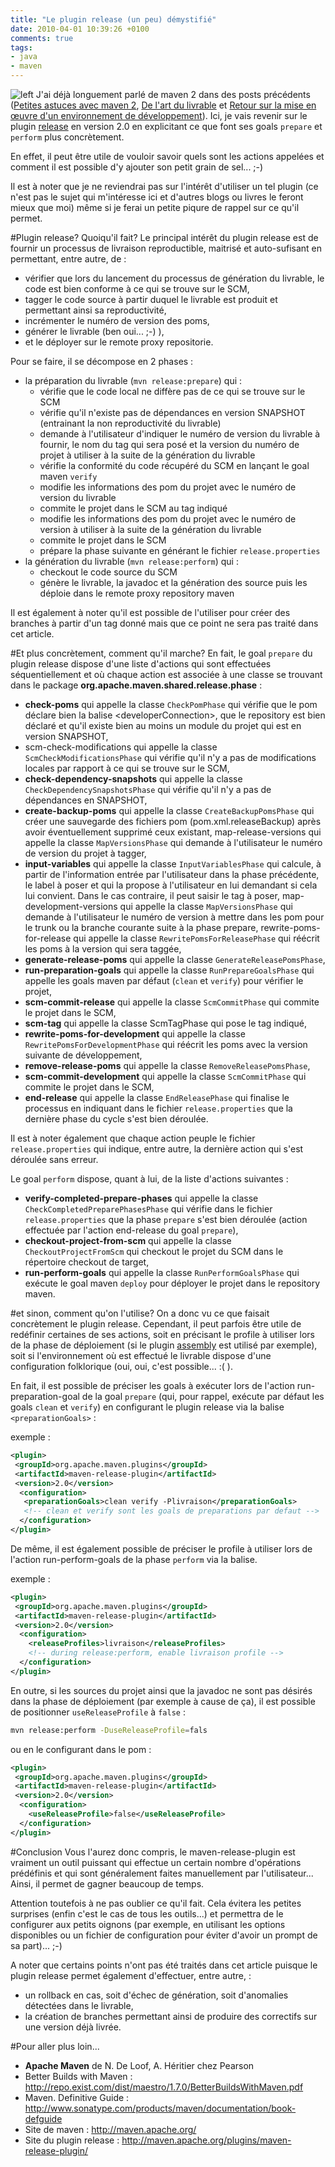 ```yaml
---
title: "Le plugin release (un peu) démystifié"
date: 2010-04-01 10:39:26 +0100
comments: true
tags: 
- java
- maven
---
```

![left](http://maven.apache.org/images/maven-logo-2.gif)
J'ai déjà longuement parlé de maven 2 dans des posts précédents ([Petites astuces avec maven 2](/2010/03/petites-astuces-avec-maven-2.html), [De l'art du livrable](/2010/02/de-l-du-livrable.html) et  [Retour sur la mise en œuvre d'un environnement de développement](/2010/01/retour-sur-la-mise-en-uvre-d_04.html)). Ici, je vais revenir sur le plugin [release](http://maven.apache.org/plugins/maven-release-plugin/) en version 2.0 en explicitant ce que font ses goals `prepare` et `perform` plus concrètement. 

En effet, il peut être utile de vouloir savoir quels sont les actions appelées et comment il est possible d'y ajouter son petit grain de sel... ;-)

Il est à noter que je ne reviendrai pas sur l'intérêt d'utiliser un tel plugin (ce n'est pas le sujet qui m'intéresse ici et d'autres blogs ou livres le feront mieux que moi) même si je ferai un petite piqure de rappel sur ce qu'il permet.

<!-- more -->

#Plugin release? Quoiqu'il fait?
Le principal intérêt du plugin release est de fournir un processus de livraison reproductible, maitrisé et auto-sufisant en permettant, entre autre, de :

* vérifier que lors du lancement du processus de génération du livrable, le code est bien conforme à ce qui se trouve sur le SCM,
* tagger le code source à partir duquel le livrable est produit et permettant ainsi sa reproductivité,
* incrémenter le numéro de version des poms,
* générer le livrable (ben oui... ;-) ), 
* et le déployer sur le remote proxy repositorie.

Pour se faire, il se décompose en 2 phases :

* la préparation du livrable (`mvn release:prepare`) qui :
	* vérifie que le code local ne diffère pas de ce qui se trouve sur le SCM
	* vérifie qu'il n'existe pas de dépendances en version SNAPSHOT (entrainant la non reproductivité du livrable)
	* demande à l'utilisateur d'indiquer le numéro de version du livrable à fournir, le nom du tag qui sera posé et la version du numéro de projet à utiliser à la suite de la génération du livrable
	* vérifie la conformité du code récupéré du SCM en lançant le goal maven `verify`
	* modifie les informations des pom du projet avec le numéro de version du livrable
	* commite le projet dans le SCM au tag indiqué
	* modifie les informations des pom du projet avec le numéro de version à utiliser à la suite de la génération du livrable
	* commite le projet dans le SCM
	* prépare la phase suivante en générant le fichier `release.properties`
* la génération du livrable (`mvn release:perform`) qui :
	* checkout le code source du SCM
	* génère le livrable, la javadoc et la génération des source puis les déploie dans le remote proxy repository maven

Il est également à noter qu'il est possible de l'utiliser pour créer des branches à partir d'un tag donné mais que ce point ne sera pas traité dans cet article.

#Et plus concrètement, comment qu'il marche?
En fait, le goal `prepare` du plugin release dispose d'une liste d'actions qui sont effectuées séquentiellement et où chaque action est associée à une classe se trouvant dans le package __org.apache.maven.shared.release.phase__ :

* __check-poms__ qui appelle la classe `CheckPomPhase` qui vérifie que le pom déclare bien la balise &lt;developerConnection&gt;, que le repository est bien déclaré et qu'il existe bien au moins un module du projet qui est en version SNAPSHOT, 
* scm-check-modifications qui appelle la classe `ScmCheckModificationsPhase` qui vérifie qu'il n'y a pas de modifications locales par rapport à ce qui se trouve sur le SCM,
* __check-dependency-snapshots__ qui appelle la classe `CheckDependencySnapshotsPhase` qui vérifie qu'il n'y a pas de dépendances en SNAPSHOT,
* __create-backup-poms__ qui appelle la classe `CreateBackupPomsPhase` qui créer une sauvegarde des fichiers pom (pom.xml.releaseBackup) après avoir éventuellement supprimé ceux existant,
map-release-versions qui appelle la classe `MapVersionsPhase` qui demande à l'utilisateur le numéro de version du projet à tagger,
* __input-variables__ qui appelle la classe `InputVariablesPhase` qui calcule, à partir de l'information entrée par l'utilisateur dans la phase précédente, le label à poser et qui la propose à l'utilisateur en lui demandant si cela lui convient. Dans le cas contraire, il peut saisir le tag à poser,
map-development-versions qui appelle la classe `MapVersionsPhase` qui demande à l'utilisateur le numéro de version à mettre dans les pom pour le trunk ou la branche courante suite à la phase prepare,
rewrite-poms-for-release qui appelle la classe `RewritePomsForReleasePhase` qui réécrit les poms à la version qui sera taggée,
* __generate-release-poms__ qui appelle la classe `GenerateReleasePomsPhase`,
* __run-preparation-goals__ qui appelle la classe `RunPrepareGoalsPhase` qui appelle les goals maven par défaut (`clean` et `verify`) pour vérifier le projet,
* __scm-commit-release__ qui appelle la classe `ScmCommitPhase` qui commite le projet dans le SCM,
* __scm-tag__ qui appelle la classe ScmTagPhase qui pose le tag indiqué,
* __rewrite-poms-for-development__ qui appelle la classe `RewritePomsForDevelopmentPhase` qui réécrit les poms avec la version suivante de développement,
* __remove-release-poms__ qui appelle la classe `RemoveReleasePomsPhase`,
* __scm-commit-development__ qui appelle la classe `ScmCommitPhase` qui commite le projet dans le SCM,
* __end-release__ qui appelle la classe `EndReleasePhase` qui finalise le processus en indiquant dans le fichier `release.properties` que la dernière phase du cycle s'est bien déroulée.

Il est à noter également que chaque action peuple le fichier `release.properties` qui indique, entre autre, la dernière action qui s'est déroulée sans erreur. 

Le goal `perform` dispose, quant à lui, de la liste d'actions suivantes : 

* __verify-completed-prepare-phases__ qui appelle la classe `CheckCompletedPreparePhasesPhase` qui vérifie dans le fichier `release.properties` que la phase `prepare` s'est bien déroulée (action effectuée par l'action end-release du goal `prepare`),
* __checkout-project-from-scm__ qui appelle la classe `CheckoutProjectFromScm` qui checkout le projet du SCM dans le répertoire checkout de target,
* __run-perform-goals__ qui appelle la classe `RunPerformGoalsPhase` qui exécute le goal maven `deploy` pour déployer le projet dans le repository maven.

#et sinon, comment qu'on l'utilise?
On a donc vu ce que faisait concrètement le plugin release. Cependant, il peut parfois être utile de redéfinir certaines de ses actions, soit en précisant le profile à utiliser lors de la phase de déploiement (si le plugin [assembly](http://maven.apache.org/plugins/maven-assembly-plugin/) est utilisé par exemple), soit si l'environnement où est effectué le livrable dispose d'une configuration folklorique (oui, oui, c'est possible... :( ).

En fait, il est possible de préciser les goals à exécuter lors de l'action run-preparation-goal de la goal `prepare` (qui, pour rappel, exécute par défaut les goals `clean` et `verify`) en configurant le plugin release via la balise `<preparationGoals>` :

exemple :
```xml
<plugin>
 <groupId>org.apache.maven.plugins</groupId>
 <artifactId>maven-release-plugin</artifactId>
 <version>2.0</version>
  <configuration>
   <preparationGoals>clean verify -Plivraison</preparationGoals>
   <!-- clean et verify sont les goals de preparations par defaut -->
  </configuration>
</plugin>
```
De même, il est également possible de préciser le profile à utiliser lors de l'action run-perform-goals de la phase `perform` via la balise.

exemple : 

```xml
<plugin>
 <groupId>org.apache.maven.plugins</groupId>
 <artifactId>maven-release-plugin</artifactId>
 <version>2.0</version>
  <configuration>
    <releaseProfiles>livraison</releaseProfiles>
    <!-- during release:perform, enable livraison profile -->
  </configuration>
</plugin>
```
En outre, si les sources du projet ainsi que la javadoc ne sont pas désirés dans la phase de déploiement (par exemple à cause de ça), il est possible de positionner `useReleaseProfile` à `false` :
```bash
mvn release:perform -DuseReleaseProfile=fals
```
ou en le configurant dans le pom :
```xml
<plugin>
 <groupId>org.apache.maven.plugins</groupId>
 <artifactId>maven-release-plugin</artifactId>
 <version>2.0</version>
  <configuration>
    <useReleaseProfile>false</useReleaseProfile>
  </configuration>
</plugin>
```

#Conclusion
Vous l'aurez donc compris, le maven-release-plugin est vraiment un outil puissant qui effectue un certain nombre d'opérations prédéfinis et qui sont généralement faites manuellement par l'utilisateur... Ainsi, il permet de gagner beaucoup de temps.

Attention toutefois à ne pas oublier ce qu'il fait. Cela évitera les petites surprises (enfin c'est le cas de tous les outils...) et permettra de le configurer aux petits oignons (par exemple, en utilisant les options disponibles ou un fichier de configuration pour éviter d'avoir un prompt de sa part)... ;-)

A noter que certains points n'ont pas été traités dans cet article puisque le plugin release permet également d'effectuer, entre autre, :

* un rollback en cas, soit d'échec de génération, soit d'anomalies détectées dans le livrable,
* la création de branches permettant ainsi de produire des correctifs sur une version déjà livrée.

#Pour aller plus loin...
* __Apache Maven__ de N. De Loof, A. Héritier chez Pearson
* Better Builds with Maven : http://repo.exist.com/dist/maestro/1.7.0/BetterBuildsWithMaven.pdf
* Maven. Definitive Guide : http://www.sonatype.com/products/maven/documentation/book-defguide
* Site de maven : http://maven.apache.org/
* Site du plugin release : http://maven.apache.org/plugins/maven-release-plugin/
